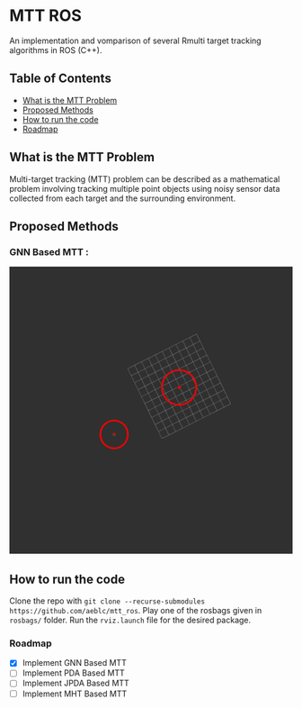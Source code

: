 # MTT ROS
An implementation and vomparison of several Rmulti target tracking algorithms in ROS (C++).


## Table of Contents

- [What is the MTT Problem](#what-is-the-mtt-problem)
- [Proposed Methods](#proposed-methods)
- [How to run the code](#how-to-run-the-code)
- [Roadmap](#roadmap)

## What is the MTT Problem
Multi-target tracking (MTT) problem can be described as a mathematical problem involving tracking multiple point objects using noisy sensor data collected from each target and the surrounding environment. 

## Proposed Methods

### GNN Based MTT :
<img src="gnn_tracker/results/gnn_tracker_result.gif" width="660" height="510"/>

## How to run the code
Clone the repo with `git clone --recurse-submodules https://github.com/aeblc/mtt_ros`. Play one of the rosbags given in `rosbags/` folder.
Run the `rviz.launch` file for the desired package. 

### Roadmap

- [x] Implement GNN Based MTT
- [ ] Implement PDA Based MTT
- [ ] Implement JPDA Based MTT
- [ ] Implement MHT Based MTT
